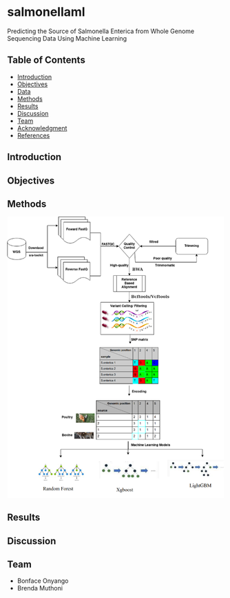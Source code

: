 # salmonellaml
Predicting the Source of Salmonella Enterica from Whole Genome Sequencing Data Using Machine Learning

## Table of Contents
- [Introduction](#Introduction)
- [Objectives](#Objectives)
- [Data](#Data)
- [Methods](#Methods)
- [Results](#Results)
- [Discussion](#Discussion)
- [Team](#Team)
- [Acknowledgment](#Acknowledgment)
- [References](#References)

## Introduction



## Objectives

## Methods

![workflow](https://github.com/omicscodeathon/salmonellaml/blob/main/figures/workflow.png)

## Results

## Discussion
 
 ## Team
- Bonface Onyango
- Brenda Muthoni

